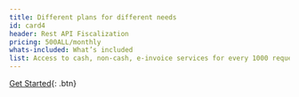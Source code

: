 ```yaml
---
title: Different plans for different needs
id: card4
header: Rest API Fiscalization
pricing: 500ALL/monthly
whats-included: What’s included
list: Access to cash, non-cash, e-invoice services for every 1000 requests.
---
```

[Get Started](http://www.google.com){: .btn}